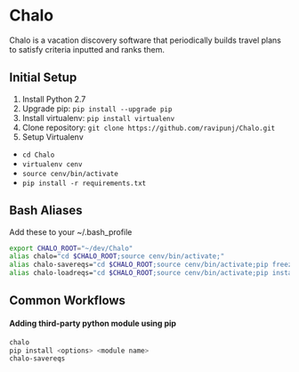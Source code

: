 # Chalo
Chalo is a vacation discovery software that periodically builds travel plans to satisfy criteria inputted and ranks them.


## Initial Setup
1. Install Python 2.7
2. Upgrade pip: ```pip install --upgrade pip```
3. Install virtualenv: ```pip install virtualenv```
4. Clone repository: ```git clone https://github.com/ravipunj/Chalo.git```
5. Setup Virtualenv
  * ```cd Chalo```
  * ```virtualenv cenv```
  * ```source cenv/bin/activate```
  * ```pip install -r requirements.txt```

## Bash Aliases
Add these to your ~/.bash_profile

```bash
export CHALO_ROOT="~/dev/Chalo"
alias chalo="cd $CHALO_ROOT;source cenv/bin/activate;"
alias chalo-savereqs="cd $CHALO_ROOT;source cenv/bin/activate;pip freeze > requirements.txt;"
alias chalo-loadreqs="cd $CHALO_ROOT;source cenv/bin/activate;pip install -r requirements.txt;"
```

## Common Workflows
#### Adding third-party python module using pip
```bash
chalo
pip install <options> <module name>
chalo-savereqs
```